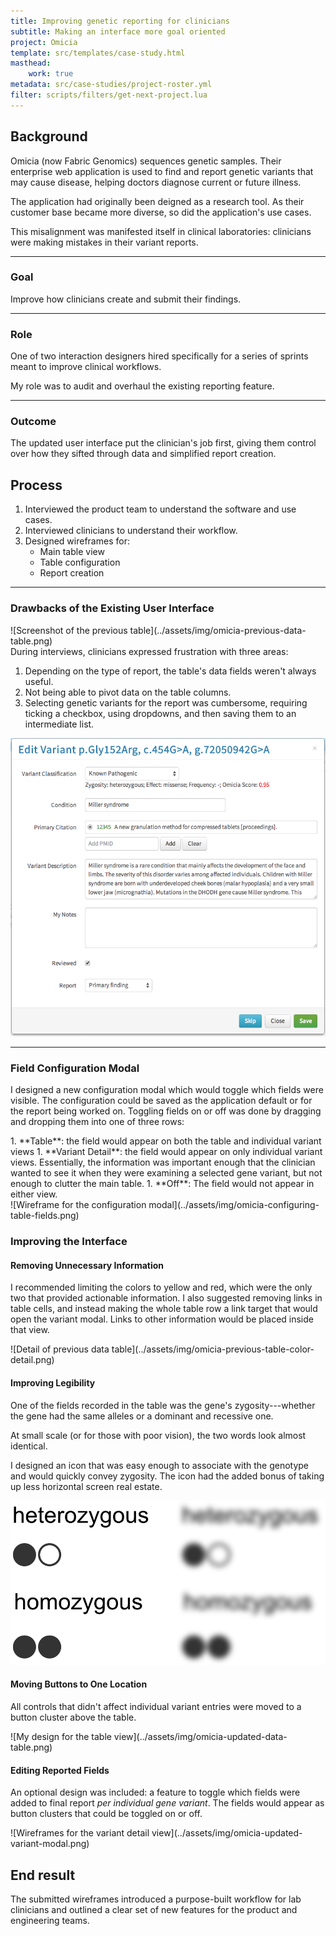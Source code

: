 ```yaml
---
title: Improving genetic reporting for clinicians
subtitle: Making an interface more goal oriented
project: Omicia
template: src/templates/case-study.html
masthead:
    work: true
metadata: src/case-studies/project-roster.yml
filter: scripts/filters/get-next-project.lua
---
```


<section class="grid indenter:3/5 flip-top:kid border-top:3px border-accent:cyan">

## Background
Omicia (now Fabric Genomics) sequences genetic samples. Their enterprise web application is used to find and  report genetic variants that may cause disease, helping doctors diagnose current or future illness.

The application had originally been deigned as a research tool. As their customer base became more diverse, so did the application's use cases.

This misalignment was manifested itself in clinical laboratories: clinicians were making mistakes in their variant reports.

---

### Goal 
Improve how clinicians create and submit their findings.

---

### Role 
One of two interaction designers hired specifically for a series of sprints meant to improve clinical workflows.

My role was to audit and overhaul the existing reporting feature.

---

### Outcome
The updated user interface put the clinician's job first, giving them control over how they sifted through data and simplified report creation.

</section>
<section class="grid indenter:3/2/4 split-lists flip-top:kid border-top:3px border-accent:magenta">

## Process

1. Interviewed the product team to understand the software and use cases.
1. Interviewed clinicians to understand their workflow.
1. Designed wireframes for:
    - Main table view
    - Table configuration
    - Report creation

---

### Drawbacks of the Existing User Interface

<div class="shadow:img five-sixths padding-stack">
![Screenshot of the previous table](../assets/img/omicia-previous-data-table.png)
</div>
During interviews, clinicians expressed frustration with three areas:

1. Depending on the type of report, the table's data fields weren't always useful.
1. Not being able to pivot data on the table columns.
1. Selecting genetic variants for the report was cumbersome, requiring ticking a checkbox, using dropdowns, and then saving them to an intermediate list.

![Screenshot of the previous variant details modal window](../assets/img/omicia-previous-variant-modal.png)

--- 

### Field Configuration Modal
I designed a new configuration modal which would toggle which fields were visible. The configuration could be saved as the application default or for the report being worked on. Toggling fields on or off was done by dragging and dropping them into one of three rows:

<div class="subgrid half">
1. **Table**: the field would appear on both the table and individual variant views
1. **Variant Detail**: the field would appear on only individual variant views. Essentially, the information was important enough that the clinician wanted to see it when they were examining a selected gene variant, but not enough to clutter the main table.
1. **Off**: The field would not appear in either view.
</div>

<div class="pano bkg:grey shadow:img img-height:unset">
![Wireframe for the configuration modal](../assets/img/omicia-configuring-table-fields.png)
</div>

### Improving the Interface

#### Removing Unnecessary Information
I recommended limiting the colors to yellow and red, which were the only two that provided actionable information. I also suggested removing links in table cells, and instead making the whole table row a link target that would open the variant modal. Links to other information would be placed inside that view.

<div class="border:img padding-stack">
![Detail of previous data table](../assets/img/omicia-previous-table-color-detail.png)
</div>
 
#### Improving Legibility
One of the fields recorded in the table was the gene's zygosity---whether the gene had the same alleles or a dominant and recessive one. 

At small scale (or for those with poor vision), the two words look almost identical.

I designed an icon that was easy enough to associate with the genotype and would quickly convey zygosity. The icon had the added bonus of taking up less horizontal screen real estate. 

![Sometimes icons are more legible](../assets/img/omicia-zygosity-legibility.png)


#### Moving Buttons to One Location
All controls that didn't affect individual variant entries were moved to a button cluster above the table.

<div class="pano bkg:grey shadow:img">
![My design for the table view](../assets/img/omicia-updated-data-table.png)
</div>

#### Editing Reported Fields
An optional design was included: a feature to toggle which fields were added to final report _per individual gene variant_. The fields would appear as button clusters that could be toggled on or off.


<div class="pano bkg:grey shadow:img img-height:unset">
![Wireframes for the variant detail view](../assets/img/omicia-updated-variant-modal.png)
</div>


</section>
<section class="grid indenter:3/5 flip-top:kid border-top:3px border-accent:yellow">

## End result 
The submitted wireframes introduced a purpose-built workflow for lab clinicians and outlined a clear set of new features for the product and engineering teams.

</section>
